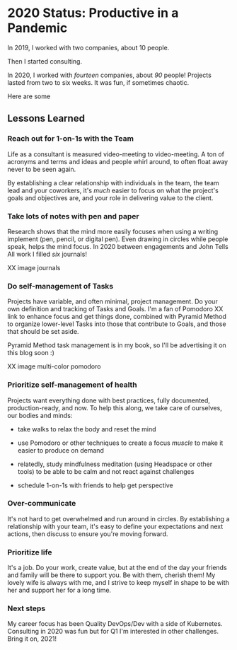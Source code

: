 

# 2020 Status: Productive in a Pandemic

In 2019, I worked with two companies, about 10 people.

Then I started consulting.

In 2020, I worked with _fourteen_ companies, about _90_ people! Projects lasted from two to six weeks. It was fun, if sometimes chaotic.

Here are some

## Lessons Learned

### Reach out for 1-on-1s with the Team

Life as a consultant is measured video-meeting to video-meeting. A ton of acronyms and terms and ideas and people whirl around, to often float away never to be seen again.

By establishing a clear relationship with individuals in the team, the team lead and your coworkers, it's *much* easier to focus on what the project's goals and objectives are, and your role in delivering value to the client.

### Take lots of notes with pen and paper

Research shows that the mind more easily focuses when using a writing implement (pen, pencil, or digital pen). Even drawing in circles while people speak, helps the mind focus. In 2020 between engagements and John Tells All work I filled  _six_ journals!

XX image journals

### Do self-management of Tasks

Projects have variable, and often minimal, project management. Do your own definition and tracking of Tasks and Goals. I'm a fan of Pomodoro  XX link to enhance focus and get things done, combined with Pyramid Method to organize lower-level Tasks into those that contribute to Goals, and those that should be set aside.

Pyramid Method task management is in my book, so I'll be advertising it on this blog soon :)

XX image multi-color pomodoro

### Prioritize self-management of health

Projects want everything done with best practices, fully documented, production-ready, and now. To help this along, we take care of ourselves, our bodies and minds:

- take walks to relax the body and reset the mind

- use Pomodoro or other techniques to create a focus *muscle* to make it easier to produce on demand

- relatedly, study mindfulness meditation (using Headspace or other tools) to be able to be calm and not react against challenges

- schedule 1-on-1s with friends to help get perspective

### Over-communicate

It's not hard to get overwhelmed and run around in circles. By establishing a relationship with your team, it's easy to define your expectations and next actions, then discuss to ensure you're moving forward.

### Prioritize life

It's a job. Do your work, create value, but at the end of the day your friends and family will be there to support you. Be with them, cherish them! My lovely wife is always with me, and I strive to keep myself in shape to be with her and support her for a long time.

### Next steps

My career focus has been Quality DevOps/Dev with a side of Kubernetes. Consulting in 2020 was fun but for Q1 I'm interested in other challenges. Bring it on, 2021!
<!--stackedit_data:
eyJoaXN0b3J5IjpbNzgxODU3NTk1XX0=
-->